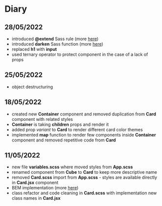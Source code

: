 # Diary

## 28/05/2022

- introduced **@extend** Sass rule (more [here](https://sass-lang.com/documentation/at-rules/extend))
- introduced **darken** Sass function (more [here](https://sass-lang.com/documentation/modules/color#darken))
- replaced **h1** with **input**
- used ternary operator to protect component in the case of a lack of props

## 25/05/2022

- object destructuring

## 18/05/2022

- created new **Container** component and removed duplication from **Card** component with related styles
- **Container** is taking **children** props and render it
- added prop _variant_ to **Card** to render different card color themes
- implemented **map** function to render few components inside **Container** component and removed repetitive code from **Card**

## 11/05/2022

- new file **variables.scss** where moved styles from **App.scss**
- renamed component from **Cube** to **Card** to keep more descriptive name
- removed **Card.scss** import from **App.scss** - styles are available directly in **Card.jsx** component
- BEM implementation (more [here](http://getbem.com/naming/))
- class refactor and code cleaning in **Card.scss** with implementation new class names in **Card.jsx**
